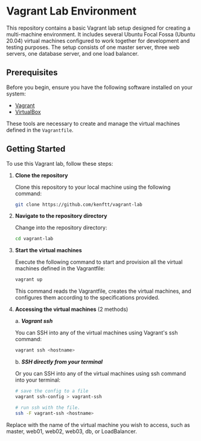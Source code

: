 # Vagrant Lab Environment

This repository contains a basic Vagrant lab setup designed for creating a multi-machine environment. It includes several Ubuntu Focal Fossa (Ubuntu 20.04) virtual machines configured to work together for development and testing purposes. The setup consists of one master server, three web servers, one database server, and one load balancer.

## Prerequisites

Before you begin, ensure you have the following software installed on your system:

- [Vagrant](https://www.vagrantup.com/downloads.html)
- [VirtualBox](https://www.virtualbox.org/wiki/Downloads)

These tools are necessary to create and manage the virtual machines defined in the `Vagrantfile`.

## Getting Started

To use this Vagrant lab, follow these steps:

1. **Clone the repository**

   Clone this repository to your local machine using the following command:

   ```bash
   git clone https://github.com/kenftt/vagrant-lab
   ```

2. **Navigate to the repository directory**

   Change into the repository directory:

   ```bash
   cd vagrant-lab
   ```

3. **Start the virtual machines**

   Execute the following command to start and provision all the virtual machines defined in the Vagrantfile:

   ```bash
   vagrant up
   ```

   This command reads the Vagrantfile, creates the virtual machines, and configures them according to the specifications provided.

3. **Accessing the virtual machines** (2 methods)

    a. ***Vagrant ssh***
   
      You can SSH into any of the virtual machines using Vagrant's ssh command:
  
      ```bash
      vagrant ssh <hostname>
      ```
      
    b. ***SSH directly from your terminal***

   Or you can SSH into any of the virtual machines using ssh command into your terminal:

      ```bash
      # save the config to a file
      vagrant ssh-config > vagrant-ssh

      # run ssh with the file.
      ssh -F vagrant-ssh <hostname>
      ```
Replace <hostname> with the name of the virtual machine you wish to access, such as master, web01, web02, web03, db, or LoadBalancer.
